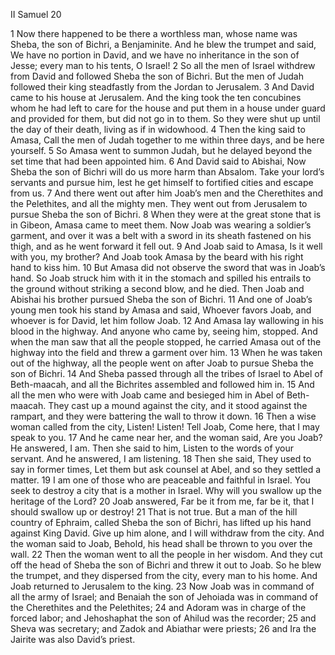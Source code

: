 II Samuel 20

1	Now there happened to be there a worthless man, whose name was Sheba, the son of Bichri, a Benjaminite. And he blew the trumpet and said, We have no portion in David, and we have no inheritance in the son of Jesse; every man to his tents, O Israel!
2	So all the men of Israel withdrew from David and followed Sheba the son of Bichri. But the men of Judah followed their king steadfastly from the Jordan to Jerusalem.
3	And David came to his house at Jerusalem. And the king took the ten concubines whom he had left to care for the house and put them in a house under guard and provided for them, but did not go in to them. So they were shut up until the day of their death, living as if in widowhood.
4	Then the king said to Amasa, Call the men of Judah together to me within three days, and be here yourself.
5	So Amasa went to summon Judah, but he delayed beyond the set time that had been appointed him.
6	And David said to Abishai, Now Sheba the son of Bichri will do us more harm than Absalom. Take your lord’s servants and pursue him, lest he get himself to fortified cities and escape from us.
7	And there went out after him Joab’s men and the Cherethites and the Pelethites, and all the mighty men. They went out from Jerusalem to pursue Sheba the son of Bichri.
8	When they were at the great stone that is in Gibeon, Amasa came to meet them. Now Joab was wearing a soldier’s garment, and over it was a belt with a sword in its sheath fastened on his thigh, and as he went forward it fell out.
9	And Joab said to Amasa, Is it well with you, my brother? And Joab took Amasa by the beard with his right hand to kiss him.
10	But Amasa did not observe the sword that was in Joab’s hand. So Joab struck him with it in the stomach and spilled his entrails to the ground without striking a second blow, and he died. Then Joab and Abishai his brother pursued Sheba the son of Bichri.
11	And one of Joab’s young men took his stand by Amasa and said, Whoever favors Joab, and whoever is for David, let him follow Joab.
12	And Amasa lay wallowing in his blood in the highway. And anyone who came by, seeing him, stopped. And when the man saw that all the people stopped, he carried Amasa out of the highway into the field and threw a garment over him.
13	When he was taken out of the highway, all the people went on after Joab to pursue Sheba the son of Bichri.
14	And Sheba passed through all the tribes of Israel to Abel of Beth-maacah, and all the Bichrites assembled and followed him in.
15	And all the men who were with Joab came and besieged him in Abel of Beth-maacah. They cast up a mound against the city, and it stood against the rampart, and they were battering the wall to throw it down.
16	Then a wise woman called from the city, Listen! Listen! Tell Joab, Come here, that I may speak to you.
17	And he came near her, and the woman said, Are you Joab? He answered, I am. Then she said to him, Listen to the words of your servant. And he answered, I am listening.
18	Then she said, They used to say in former times, Let them but ask counsel at Abel, and so they settled a matter.
19	I am one of those who are peaceable and faithful in Israel. You seek to destroy a city that is a mother in Israel. Why will you swallow up the heritage of the Lord?
20	Joab answered, Far be it from me, far be it, that I should swallow up or destroy!
21	That is not true. But a man of the hill country of Ephraim, called Sheba the son of Bichri, has lifted up his hand against King David. Give up him alone, and I will withdraw from the city. And the woman said to Joab, Behold, his head shall be thrown to you over the wall.
22	Then the woman went to all the people in her wisdom. And they cut off the head of Sheba the son of Bichri and threw it out to Joab. So he blew the trumpet, and they dispersed from the city, every man to his home. And Joab returned to Jerusalem to the king.
23	Now Joab was in command of all the army of Israel; and Benaiah the son of Jehoiada was in command of the Cherethites and the Pelethites;
24	and Adoram was in charge of the forced labor; and Jehoshaphat the son of Ahilud was the recorder;
25	and Sheva was secretary; and Zadok and Abiathar were priests;
26	and Ira the Jairite was also David’s priest.


